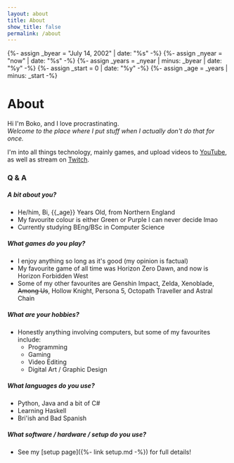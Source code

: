 ```yaml
---
layout: about
title: About
show_title: false
permalink: /about
---
```


{%- assign _byear = "July 14, 2002" | date: "%s" -%}
{%- assign _nyear = "now" | date: "%s" -%}
{%- assign _years = _nyear | minus: _byear | date: "%y" -%}
{%- assign _start = 0 | date: "%y" -%}
{%- assign _age = _years | minus: _start -%}

# About

Hi I'm Boko, and I love procrastinating.  
<i>Welcome to the place where I put stuff when I actually don't do that for once.</i>

I'm into all things technology, mainly games, and upload videos to [YouTube](channel), as well as stream on [Twitch](live).

### Q & A

##### A bit about you?
- He/him, Bi, {{_age}} Years Old, from Northern England
- My favourite colour is either Green or Purple I can never decide lmao
- Currently studying BEng/BSc in Computer Science

##### What games do you play?
- I enjoy anything so long as it's good (my opinion is factual)
- My favourite game of all time was Horizon Zero Dawn, and now is Horizon Forbidden West
- Some of my other favourites are Genshin Impact, Zelda, Xenoblade, ~~Among Us~~, Hollow Knight, Persona 5, Octopath Traveller and Astral Chain

##### What are your hobbies?
- Honestly anything involving computers, but some of my favourites include:
  - Programming
  - Gaming
  - Video Editing
  - Digital Art / Graphic Design

##### What languages do you use?
- Python, Java and a bit of C#
- Learning Haskell
- Bri'ish and Bad Spanish

##### What software / hardware / setup do you use?
- See my [setup page]({%- link setup.md -%}) for full details!
